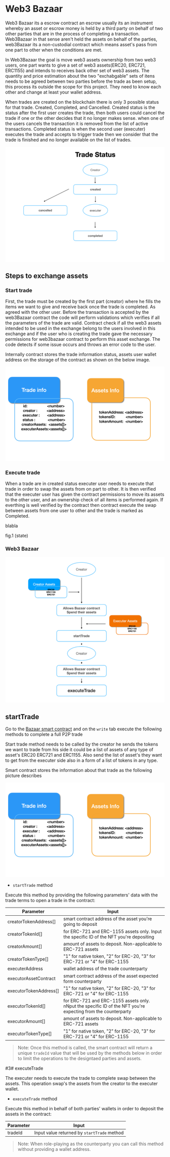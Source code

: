 # Web3 Bazaar 


Web3 Bazaar its a escrow contract an escrow usually its an instrument whereby an asset or escrow money is held by a third party on behalf of two other parties that are in the process of completing a transaction. Web3Bazaar in that sense aren't held the assets on behalf of the parties, web3Bazaar its a non-custodial contract which means asset's pass from one part to other when the conditions are met.

In Web3Bazaar the goal is move web3 assets ownership from two web3 users, one part wants to give a set of web3 assets(ERC20, ERC721, ERC1155) 
and intends to receives back other set of web3 assets. The quantity and price estimation about the two "exchabgable" sets of itens needs to be agreed between two parties before the trade as been setup, this process its outside the scope for this project. They need to know each other and change at least your wallet address.

When trades are created on the blockchain there is only 3 possible status for that trade. Created, Completed, and Cancelled. Created status is the status after the first user creates the trade, then both users could cancel the trade if one or the other decides that it no longer makes sense. when one of the users cancels the transaction it is removed from the list of active transactions. Completed status is when the second user (executer) executes the trade and accepts to trigger trade then we consider that the trade is finished and no longer available on the list of trades.


![this screenshot](/assets/trade_status.png)



## Steps to exchange assets

### Start trade

First, the trade must be created by the first part (creator) where he fills the items we want to give and receive back once the trade is completed. As agreed with the other user. Before the transaction is accepted by the web3Bazaar contract the code will perform validations which verifies if all the parameters of the trade are valid. Contract check if all the web3 assets intended to be used in the exchange belong to the users involved in this exchange and if the user who is creating the trade gave the necessary permissions for web3bazaar contract to perform this asset exchange. The code detects if some issue occurs and throws an error code to the user. 

Internally contract stores the trade information status, assets user wallet address on the storage of the contract as shown on the below image.

![Fig.1](/assets/trades-image.png)



### Execute trade

When a trade are in created status executer user needs to execute that trade in order to swap the assets from on part to other. It is then verified that the executer user has given the contract permissions to move its assets to the other user, and an ownership check of all items is performed again. 
If everthing is well verified by the contract then contract execute the swap between assets from one user to other and the trade is marked as Completed.


blabla

fig.1 (state)


### Web3 Bazaar

![Fig.1](/assets/trade_flow.png)




## startTrade

Go to the [Bazaar smart contract](https://mumbai.polygonscan.com/address/0x3ca48686212af897019a8e89140e64e8f2cc2f30) and on the `write` tab execute the following methods to complete a full P2P trade

Start trade method needs to be called by the creator he sends the tokens we want to trade from his side it could be a list of assets of any type of asset's ERC20 ERC721 and ERC1155. Also send the list of asset's they want to get from the executer side also in a form of a list of tokens in any type. 

Smart contract stores the information about that trade as the following picture describes

![this screenshot](/assets/trades-image.png)

- `startTrade` method

Execute this method by providing the following parameters' data with the trade terms to open a trade in the contract:

| Parameter    | Input  |
| ---          | ---        |
| creatorTokenAddress[]  | smart contract address of the asset you're going to deposit|
| creatorTokenId[]     | for ERC-721 and ERC-1155 assets only. Input the specific ID of the NFT you're depositing |
| creatorAmount[]      | amount of assets to deposit. Non-applicable to ERC-721 assets |
| creatorTokenType[]   | "1" for native token, "2" for ERC-20, "3" for ERC-721 or "4" for ERC-1155 |
| executerAddress      | wallet address of the trade counterparty|
| executorAssetContract    | smart contract address of the asset expected form counterparty|
| executorTokenAddress[]    | "1" for native token, "2" for ERC-20, "3" for ERC-721 or "4" for ERC-1155|
| executorTokenId[]    | for ERC-721 and ERC-1155 assets only. nNput the specific ID of the NFT you're expecting from the counterparty|
| executorAmount[]      | amount of assets to deposit. Non-applicable to ERC-721 assets|
| executorTokenType[]      | "1" for native token, "2" for ERC-20, "3" for ERC-721 or "4" for ERC-1155|

>Note: Once this method is called, the smart contract will return a unique `tradeId` value that will be used by the methods below in order to limit the operations to the designtaed parties and assets.

#3# executeTrade

The executer needs to execute the trade to complete swap between the assets. This operation swap's the assets from the creator to the executer wallet. 

- `executeTrade` method

Execute this method in behalf of both parties' wallets in order to deposit the assets in the contract:

| Parameter     | Input |
| ---      | ---       |
| tradeId  | Input value returned by `startTrade` method|

>Note: When role-playing as the counterparty you can call this method without providing a wallet address. 
>







